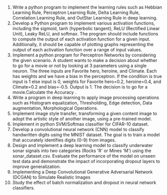 1. Write a python program to implement the learning rules such as Hebbian
Learning Rule, Perceptron Learning Rule, Delta Learning Rule, Correlation
Learning Rule, and OutStar Learning Rule in deep learning.
2. Develop a Python program to implement various activation functions,
including the sigmoid, tanh (hyperbolic tangent), ReLU (Rectified Linear
Unit), Leaky ReLU, and softmax. The program should include functions to
compute the output of each activation function for a given input.
Additionally, it should be capable of plotting graphs representing the output
of each activation function over a range of input values.
3. Implement a python program for Perceptron Networks by considering the given
scenario. A student wants to make a decision about whether to go for a movie or
not by looking at 3 parameters using a single neuron. The three inputs are
Favorite hero, heroine, and Climate. Each has weights and we have a bias in the
perceptron. If the condition is true input is 1 else input is 0, weights for Favorite
hero=0.2, heroine=0.4, and Climate=0.2 and bias=-0.5. Output is 1. The decision
is to go for a movie.Calculate the Accuracy .
4. Write a program in deep learning to apply image processing operations
such as Histogram equalization, Thresholding, Edge detection, Data
augmentation, Morphological Operations.
5. Implement image style transfer, transforming a given content image to adopt
the artistic style of another image, using a pre-trained model.
6. Implement in python SVM/Softmax classifier for CIFAR-10 dataset.
7. Develop a convolutional neural network (CNN) model to classify
handwritten digits using the MNIST dataset. The goal is to train a model that
accurately identifies digits (0-9) from images.
8. Design and implement a deep learning model to classify underwater sonar
signals into two categories (Rocks 'R' or Mines 'M') using the
sonar_dataset.csv. Evaluate the performance of the model on unseen test data
and demonstrate the impact of incorporating dropout layers to improve
generalization.
9. Implementing a Deep Convolutional Generative Adversarial Network
(DCGAN) to Simulate Realistic Images
10. Study the effect of batch normalization and dropout in neural network
classifiers.
